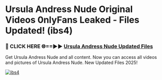 # Ursula Andress Nude Original Videos 0nlyFans Leaked - Files Updated! (ibs4)

<h3>🔴 CLICK HERE 🌐==►► <a href="https://tinyurl.com/5h6xmrr3" rel="nofollow">Ursula Andress Nude Updated Files</a></h3>

Get Ursula Andress Nude and all content. Now you can access all videos and pictures of Ursula Andress Nude. New Updated Files 2025!

[![ibs4](https://i.imgur.com/KVD873Z.gif)](https://tinyurl.com/5h6xmrr3)
